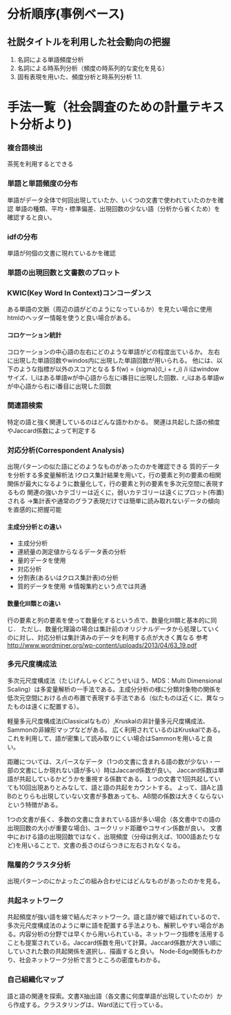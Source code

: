 # 分析順序(事例ベース)
## 社説タイトルを利用した社会動向の把握
1. 名詞による単語頻度分析
1. 名詞による時系列分析（頻度の時系列的な変化を見る）
1. 固有表現を用いた、頻度分析と時系列分析
1.1.



# 手法一覧（社会調査のための計量テキスト分析より)
### 複合語検出
茶筅を利用するとできる
### 単語と単語頻度の分布
単語がデータ全体で何回出現していたか、いくつの文書で使われていたのかを確認
単語の種類、平均・標準偏差、出現回数の少ない語（分析から省くため）を確認すると良い。
### idfの分布
単語が何個の文書に現れているかを確認
### 単語の出現回数と文書数のプロット
### KWIC(Key Word In Context)コンコーダンス
ある単語の文脈（周辺の語がどのようになっているか）を見たい場合に使用
htmlのヘッダー情報を使うと良い場合がある。
#### コロケーション統計
コロケーションの中心語の左右にどのような単語がどの程度出ているか。
左右に出現した単語回数やwindos内に出現した単語回数が用いられる。
他には、以下のような指標が以外のスコアとなる
$ f(w) = \{sigma}(l_i + r_i) /i
iはwindowサイズ、l_iはある単語wが中心語から左にi番目に出現した回数、r_iはある単語wが中心語から右にi番目に出現した回数

### 関連語検索
特定の語と強く関連しているのはどんな語かわかる。
関連は共起した語の頻度やJaccard係数によって判定する

### 対応分析(Correspondent Analysis)
出現パターンの似た語にどのようなものがあったのかを確認できる
質的データを分析する多変量解析法
lクロス集計結果を用いて，行の要素と列の要素の相関関係が最大になるように数量化して，行の要素と列の要素を多次元空間に表現するもの
関連の強いカテゴリーは近くに，弱いカテゴリーは遠くにプロット(布置)される →集計表や通常のグラフ表現だけでは簡単に読み取れないデータの傾向を直感的に把握可能
#### 主成分分析との違い
- 主成分分析
 - 連続量の測定値からなるデータ表の分析
 - 量的データを使用
- 対応分析
 - 分割表(あるいはクロス集計表)の分析
 - 質的データを使用
☆情報集約という点では共通
#### 数量化Ⅲ類との違い
行の要素と列の要素を使って数量化するという点で、数量化Ⅲ類と基本的に同じ．
ただし、数量化理論の場合は集計前のオリジナルデータから処理していくのに対し、対応分析は集計済みのデータを利用する点が大きく異なる
参考
http://www.wordminer.org/wp-content/uploads/2013/04/63_19.pdf


### 多元尺度構成法
多次元尺度構成法（たじげんしゃくどこうせいほう、MDS：Multi Dimensional Scaling）は多変量解析の一手法である。主成分分析の様に分類対象物の関係を低次元空間における点の布置で表現する手法である（似たものは近くに、異なったものは遠くに配置する）。

軽量多元尺度構成法(Classicalなもの）,Kruskalの非計量多元尺度構成法、Sammonの非線形マップなどがある。
広く利用されているのはKruskalである。これを利用して、語が密集して読み取りにくい場合はSammonを用いると良い。

距離については、スパースなデータ（1つの文書に含まれる語の数が少ない・一部の文書にしか現れない語が多い）時はJaccard係数が良い。
Jaccard係数は単語が共起しているかどうかを重視する係数である。１つの文書で1回共起していても10回出現ありとみなして、語と語の共起をカウントする。
よって、語Aと語Bのとりらも出現していない文書が多数あっても、AB間の係数は大きくならないという特徴がある。

1つの文書が長く、多数の文書に含まれている語が多い場合（各文書中での語の出現回数の大小が重要な場合)、ユークリッド距離やコサイン係数が良い。
文書中における語の出現回数ではなく、出現頻度（分母は例えば、1000語あたりなど)を用いることで、文書の長さのばらつきに左右されなくなる。


### 階層的クラスタ分析
出現パターンのにかよったごの組み合わせにはどんなものがあったのかを見る。
### 共起ネットワーク
共起頻度が強い語を線で結んだネットワーク。語と語が線で結ばれているので、多次元尺度構成法のように単に語を配置する手法よりも、解釈しやすい場合がある。内容分析の分野では早くから用いられている。ネットワーク指標を活用することも提案されている。Jaccard係数を用いて計算。Jaccard係数が大きい順にしていされた数の共起関係を選択し、描画すると良い。
Node-Edge関係もわかり、社会ネットワーク分析で言うところの密度もわかる。

### 自己組織化マップ
語と語の関連を探索。文書X抽出語（各文書に何度単語が出現していたのか）から作成する。クラスタリングは、Ward法にて行っている。




